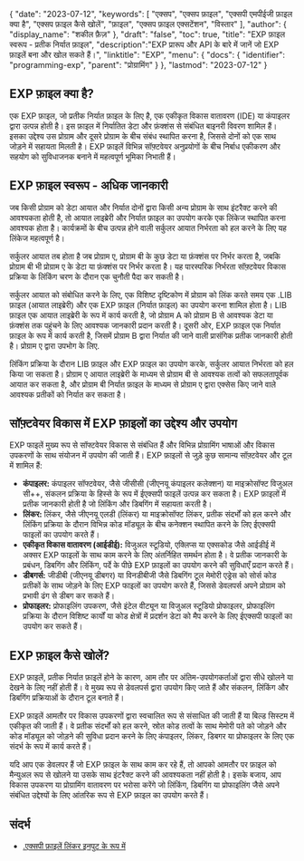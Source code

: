 {
"date": "2023-07-12",
  "keywords": [
"एक्सप",
"एक्सप फ़ाइल",
"एक्सपी एमपीईजी फ़ाइल क्या है",
"एक्सप फ़ाइल कैसे खोलें",
"फ़ाइल",
"एक्सप फ़ाइल एक्सटेंशन",
"विस्तार"
],
  "author": {
"display_name": "शकील फ़ैज़"
},
"draft": "false",
"toc": true,
"title": "EXP फ़ाइल स्वरूप - प्रतीक निर्यात फ़ाइल",
  "description":"EXP प्रारूप और API के बारे में जानें जो EXP फ़ाइलें बना और खोल सकते हैं।",
"linktitle": "EXP",
  "menu": {
    "docs": {
      "identifier": "programming-exp",
"parent": "प्रोग्रामिंग"
}
},
"lastmod": "2023-07-12"
}

## EXP फ़ाइल क्या है?

एक EXP फ़ाइल, जो प्रतीक निर्यात फ़ाइल के लिए है, एक एकीकृत विकास वातावरण (IDE) या कंपाइलर द्वारा उत्पन्न होती है। इस फ़ाइल में निर्यातित डेटा और फ़ंक्शंस से संबंधित बाइनरी विवरण शामिल हैं। इसका उद्देश्य उस प्रोग्राम और दूसरे प्रोग्राम के बीच संबंध स्थापित करना है, जिससे दोनों को एक साथ जोड़ने में सहायता मिलती है। EXP फ़ाइलें विभिन्न सॉफ़्टवेयर अनुप्रयोगों के बीच निर्बाध एकीकरण और सहयोग को सुविधाजनक बनाने में महत्वपूर्ण भूमिका निभाती हैं।

## EXP फ़ाइल स्वरूप - अधिक जानकारी

जब किसी प्रोग्राम को डेटा आयात और निर्यात दोनों द्वारा किसी अन्य प्रोग्राम के साथ इंटरैक्ट करने की आवश्यकता होती है, तो आयात लाइब्रेरी और निर्यात फ़ाइल का उपयोग करके एक लिंकेज स्थापित करना आवश्यक होता है। कार्यक्रमों के बीच उत्पन्न होने वाली सर्कुलर आयात निर्भरता को हल करने के लिए यह लिंकेज महत्वपूर्ण है।

सर्कुलर आयात तब होता है जब प्रोग्राम ए, प्रोग्राम बी के कुछ डेटा या फ़ंक्शंस पर निर्भर करता है, जबकि प्रोग्राम बी भी प्रोग्राम ए के डेटा या फ़ंक्शंस पर निर्भर करता है। यह पारस्परिक निर्भरता सॉफ़्टवेयर विकास प्रक्रिया के लिंकिंग चरण के दौरान एक चुनौती पैदा कर सकती है।

सर्कुलर आयात को संबोधित करने के लिए, एक विशिष्ट दृष्टिकोण में प्रोग्राम को लिंक करते समय एक .LIB फ़ाइल (आयात लाइब्रेरी) और एक EXP फ़ाइल (निर्यात फ़ाइल) का उपयोग करना शामिल होता है। LIB फ़ाइल एक आयात लाइब्रेरी के रूप में कार्य करती है, जो प्रोग्राम A को प्रोग्राम B से आवश्यक डेटा या फ़ंक्शंस तक पहुंचने के लिए आवश्यक जानकारी प्रदान करती है। दूसरी ओर, EXP फ़ाइल एक निर्यात फ़ाइल के रूप में कार्य करती है, जिसमें प्रोग्राम B द्वारा निर्यात की जाने वाली प्रासंगिक प्रतीक जानकारी होती है। प्रोग्राम ए द्वारा उपभोग के लिए.

लिंकिंग प्रक्रिया के दौरान LIB फ़ाइल और EXP फ़ाइल का उपयोग करके, सर्कुलर आयात निर्भरता को हल किया जा सकता है। प्रोग्राम ए आयात लाइब्रेरी के माध्यम से प्रोग्राम बी से आवश्यक तत्वों को सफलतापूर्वक आयात कर सकता है, और प्रोग्राम बी निर्यात फ़ाइल के माध्यम से प्रोग्राम ए द्वारा एक्सेस किए जाने वाले आवश्यक प्रतीकों को निर्यात कर सकता है।

## सॉफ़्टवेयर विकास में EXP फ़ाइलों का उद्देश्य और उपयोग

EXP फाइलें मुख्य रूप से सॉफ्टवेयर विकास से संबंधित हैं और विभिन्न प्रोग्रामिंग भाषाओं और विकास उपकरणों के साथ संयोजन में उपयोग की जाती हैं। EXP फ़ाइलों से जुड़े कुछ सामान्य सॉफ़्टवेयर और टूल में शामिल हैं:

- **कंपाइलर:** कंपाइलर सॉफ्टवेयर, जैसे जीसीसी (जीएनयू कंपाइलर कलेक्शन) या माइक्रोसॉफ्ट विजुअल सी++, संकलन प्रक्रिया के हिस्से के रूप में ईएक्सपी फाइलें उत्पन्न कर सकता है। EXP फ़ाइलों में प्रतीक जानकारी होती है जो लिंकिंग और डिबगिंग में सहायता करती है।
- **लिंकर:** लिंकर, जैसे जीएनयू एलडी (लिंकर) या माइक्रोसॉफ्ट लिंकर, प्रतीक संदर्भों को हल करने और लिंकिंग प्रक्रिया के दौरान विभिन्न कोड मॉड्यूल के बीच कनेक्शन स्थापित करने के लिए ईएक्सपी फाइलों का उपयोग करते हैं।
- **एकीकृत विकास वातावरण (आईडीई):** विजुअल स्टूडियो, एक्लिप्स या एक्सकोड जैसे आईडीई में अक्सर EXP फाइलों के साथ काम करने के लिए अंतर्निहित समर्थन होता है। वे प्रतीक जानकारी के प्रबंधन, डिबगिंग और लिंकिंग, पर्दे के पीछे EXP फ़ाइलों का उपयोग करने की सुविधाएँ प्रदान करते हैं।
- **डीबगर्स:** जीडीबी (जीएनयू डीबगर) या विनडीबीजी जैसे डिबगिंग टूल मेमोरी एड्रेस को सोर्स कोड प्रतीकों के साथ जोड़ने के लिए EXP फाइलों का उपयोग करते हैं, जिससे डेवलपर्स अपने प्रोग्राम को प्रभावी ढंग से डीबग कर सकते हैं।
- **प्रोफाइलर:** प्रोफाइलिंग उपकरण, जैसे इंटेल वीट्यून या विजुअल स्टूडियो प्रोफाइलर, प्रोफाइलिंग प्रक्रिया के दौरान विशिष्ट कार्यों या कोड क्षेत्रों में प्रदर्शन डेटा को मैप करने के लिए ईएक्सपी फाइलों का उपयोग कर सकते हैं।

## EXP फ़ाइल कैसे खोलें?

EXP फ़ाइलें, प्रतीक निर्यात फ़ाइलें होने के कारण, आम तौर पर अंतिम-उपयोगकर्ताओं द्वारा सीधे खोलने या देखने के लिए नहीं होती हैं। वे मुख्य रूप से डेवलपर्स द्वारा उपयोग किए जाते हैं और संकलन, लिंकिंग और डिबगिंग प्रक्रियाओं के दौरान टूल बनाते हैं।

EXP फ़ाइलें आमतौर पर विकास उपकरणों द्वारा स्वचालित रूप से संसाधित की जाती हैं या बिल्ड सिस्टम में एकीकृत की जाती हैं। वे प्रतीक संदर्भों को हल करने, स्रोत कोड तत्वों के साथ मेमोरी पते को जोड़ने और कोड मॉड्यूल को जोड़ने की सुविधा प्रदान करने के लिए कंपाइलर, लिंकर, डिबगर या प्रोफाइलर के लिए एक संदर्भ के रूप में कार्य करते हैं।

यदि आप एक डेवलपर हैं जो EXP फ़ाइल के साथ काम कर रहे हैं, तो आपको आमतौर पर फ़ाइल को मैन्युअल रूप से खोलने या उसके साथ इंटरैक्ट करने की आवश्यकता नहीं होती है। इसके बजाय, आप विकास उपकरण या प्रोग्रामिंग वातावरण पर भरोसा करेंगे जो लिंकिंग, डिबगिंग या प्रोफाइलिंग जैसे अपने संबंधित उद्देश्यों के लिए आंतरिक रूप से EXP फ़ाइल का उपयोग करते हैं।

## संदर्भ
* [.एक्सपी फ़ाइलें लिंकर इनपुट के रूप में](https://learn.microsoft.com/en-us/cpp/build/reference/dot-exp-files-as-linker-input?view=msvc-170)

